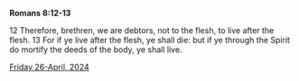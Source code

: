 **Romans 8:12-13**

12 Therefore, brethren, we are debtors, not to the flesh, to live after the flesh. 13 For if ye live after the flesh, ye shall die: but if ye through the Spirit do mortify the deeds of the body, ye shall live.

[Friday 26-April, 2024](https://getbible.net/kjv/Romans/8/12-13)
